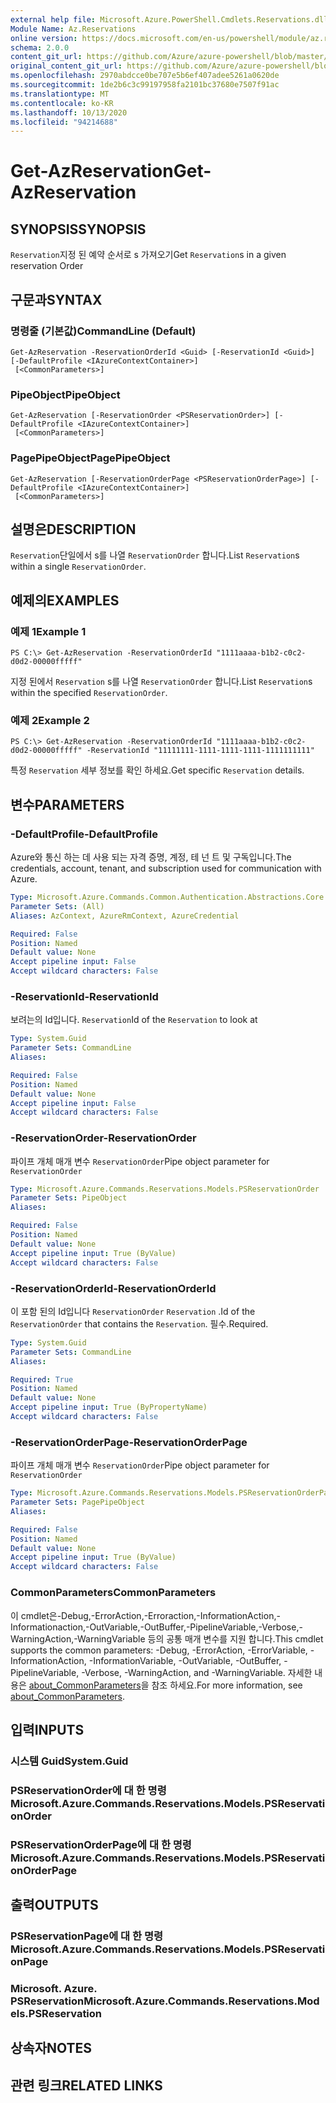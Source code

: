 ```yaml
---
external help file: Microsoft.Azure.PowerShell.Cmdlets.Reservations.dll-Help.xml
Module Name: Az.Reservations
online version: https://docs.microsoft.com/en-us/powershell/module/az.reservations/get-azreservation
schema: 2.0.0
content_git_url: https://github.com/Azure/azure-powershell/blob/master/src/Reservations/Reservations/help/Get-AzReservation.md
original_content_git_url: https://github.com/Azure/azure-powershell/blob/master/src/Reservations/Reservations/help/Get-AzReservation.md
ms.openlocfilehash: 2970abdcce0be707e5b6ef407adee5261a0620de
ms.sourcegitcommit: 1de2b6c3c99197958fa2101bc37680e7507f91ac
ms.translationtype: MT
ms.contentlocale: ko-KR
ms.lasthandoff: 10/13/2020
ms.locfileid: "94214688"
---
```

# <span data-ttu-id="8b9bd-101">Get-AzReservation</span><span class="sxs-lookup"><span data-stu-id="8b9bd-101">Get-AzReservation</span></span>

## <span data-ttu-id="8b9bd-102">SYNOPSIS</span><span class="sxs-lookup"><span data-stu-id="8b9bd-102">SYNOPSIS</span></span>
<span data-ttu-id="8b9bd-103">`Reservation`지정 된 예약 순서로 s 가져오기</span><span class="sxs-lookup"><span data-stu-id="8b9bd-103">Get `Reservation`s in a given reservation Order</span></span>

## <span data-ttu-id="8b9bd-104">구문과</span><span class="sxs-lookup"><span data-stu-id="8b9bd-104">SYNTAX</span></span>

### <span data-ttu-id="8b9bd-105">명령줄 (기본값)</span><span class="sxs-lookup"><span data-stu-id="8b9bd-105">CommandLine (Default)</span></span>
```
Get-AzReservation -ReservationOrderId <Guid> [-ReservationId <Guid>] [-DefaultProfile <IAzureContextContainer>]
 [<CommonParameters>]
```

### <span data-ttu-id="8b9bd-106">PipeObject</span><span class="sxs-lookup"><span data-stu-id="8b9bd-106">PipeObject</span></span>
```
Get-AzReservation [-ReservationOrder <PSReservationOrder>] [-DefaultProfile <IAzureContextContainer>]
 [<CommonParameters>]
```

### <span data-ttu-id="8b9bd-107">PagePipeObject</span><span class="sxs-lookup"><span data-stu-id="8b9bd-107">PagePipeObject</span></span>
```
Get-AzReservation [-ReservationOrderPage <PSReservationOrderPage>] [-DefaultProfile <IAzureContextContainer>]
 [<CommonParameters>]
```

## <span data-ttu-id="8b9bd-108">설명은</span><span class="sxs-lookup"><span data-stu-id="8b9bd-108">DESCRIPTION</span></span>
<span data-ttu-id="8b9bd-109">`Reservation`단일에서 s를 나열 `ReservationOrder` 합니다.</span><span class="sxs-lookup"><span data-stu-id="8b9bd-109">List `Reservation`s within a single `ReservationOrder`.</span></span>

## <span data-ttu-id="8b9bd-110">예제의</span><span class="sxs-lookup"><span data-stu-id="8b9bd-110">EXAMPLES</span></span>

### <span data-ttu-id="8b9bd-111">예제 1</span><span class="sxs-lookup"><span data-stu-id="8b9bd-111">Example 1</span></span>
```
PS C:\> Get-AzReservation -ReservationOrderId "1111aaaa-b1b2-c0c2-d0d2-00000fffff"
```

<span data-ttu-id="8b9bd-112">지정 된에서 `Reservation` s를 나열 `ReservationOrder` 합니다.</span><span class="sxs-lookup"><span data-stu-id="8b9bd-112">List `Reservation`s within the specified `ReservationOrder`.</span></span>

### <span data-ttu-id="8b9bd-113">예제 2</span><span class="sxs-lookup"><span data-stu-id="8b9bd-113">Example 2</span></span>
```
PS C:\> Get-AzReservation -ReservationOrderId "1111aaaa-b1b2-c0c2-d0d2-00000fffff" -ReservationId "11111111-1111-1111-1111-1111111111"
```

<span data-ttu-id="8b9bd-114">특정 `Reservation` 세부 정보를 확인 하세요.</span><span class="sxs-lookup"><span data-stu-id="8b9bd-114">Get specific `Reservation` details.</span></span>

## <span data-ttu-id="8b9bd-115">변수</span><span class="sxs-lookup"><span data-stu-id="8b9bd-115">PARAMETERS</span></span>

### <span data-ttu-id="8b9bd-116">-DefaultProfile</span><span class="sxs-lookup"><span data-stu-id="8b9bd-116">-DefaultProfile</span></span>
<span data-ttu-id="8b9bd-117">Azure와 통신 하는 데 사용 되는 자격 증명, 계정, 테 넌 트 및 구독입니다.</span><span class="sxs-lookup"><span data-stu-id="8b9bd-117">The credentials, account, tenant, and subscription used for communication with Azure.</span></span>

```yaml
Type: Microsoft.Azure.Commands.Common.Authentication.Abstractions.Core.IAzureContextContainer
Parameter Sets: (All)
Aliases: AzContext, AzureRmContext, AzureCredential

Required: False
Position: Named
Default value: None
Accept pipeline input: False
Accept wildcard characters: False
```

### <span data-ttu-id="8b9bd-118">-ReservationId</span><span class="sxs-lookup"><span data-stu-id="8b9bd-118">-ReservationId</span></span>
<span data-ttu-id="8b9bd-119">보려는의 Id입니다. `Reservation`</span><span class="sxs-lookup"><span data-stu-id="8b9bd-119">Id of the `Reservation` to look at</span></span>

```yaml
Type: System.Guid
Parameter Sets: CommandLine
Aliases:

Required: False
Position: Named
Default value: None
Accept pipeline input: False
Accept wildcard characters: False
```

### <span data-ttu-id="8b9bd-120">-ReservationOrder</span><span class="sxs-lookup"><span data-stu-id="8b9bd-120">-ReservationOrder</span></span>
<span data-ttu-id="8b9bd-121">파이프 개체 매개 변수 `ReservationOrder`</span><span class="sxs-lookup"><span data-stu-id="8b9bd-121">Pipe object parameter for `ReservationOrder`</span></span>

```yaml
Type: Microsoft.Azure.Commands.Reservations.Models.PSReservationOrder
Parameter Sets: PipeObject
Aliases:

Required: False
Position: Named
Default value: None
Accept pipeline input: True (ByValue)
Accept wildcard characters: False
```

### <span data-ttu-id="8b9bd-122">-ReservationOrderId</span><span class="sxs-lookup"><span data-stu-id="8b9bd-122">-ReservationOrderId</span></span>
<span data-ttu-id="8b9bd-123">이 포함 된의 Id입니다 `ReservationOrder` `Reservation` .</span><span class="sxs-lookup"><span data-stu-id="8b9bd-123">Id of the `ReservationOrder` that contains the `Reservation`.</span></span> <span data-ttu-id="8b9bd-124">필수.</span><span class="sxs-lookup"><span data-stu-id="8b9bd-124">Required.</span></span>

```yaml
Type: System.Guid
Parameter Sets: CommandLine
Aliases:

Required: True
Position: Named
Default value: None
Accept pipeline input: True (ByPropertyName)
Accept wildcard characters: False
```

### <span data-ttu-id="8b9bd-125">-ReservationOrderPage</span><span class="sxs-lookup"><span data-stu-id="8b9bd-125">-ReservationOrderPage</span></span>
<span data-ttu-id="8b9bd-126">파이프 개체 매개 변수 `ReservationOrder`</span><span class="sxs-lookup"><span data-stu-id="8b9bd-126">Pipe object parameter for `ReservationOrder`</span></span>

```yaml
Type: Microsoft.Azure.Commands.Reservations.Models.PSReservationOrderPage
Parameter Sets: PagePipeObject
Aliases:

Required: False
Position: Named
Default value: None
Accept pipeline input: True (ByValue)
Accept wildcard characters: False
```

### <span data-ttu-id="8b9bd-127">CommonParameters</span><span class="sxs-lookup"><span data-stu-id="8b9bd-127">CommonParameters</span></span>
<span data-ttu-id="8b9bd-128">이 cmdlet은-Debug,-ErrorAction,-Erroraction,-InformationAction,-Informationaction,-OutVariable,-OutBuffer,-PipelineVariable,-Verbose,-WarningAction,-WarningVariable 등의 공통 매개 변수를 지원 합니다.</span><span class="sxs-lookup"><span data-stu-id="8b9bd-128">This cmdlet supports the common parameters: -Debug, -ErrorAction, -ErrorVariable, -InformationAction, -InformationVariable, -OutVariable, -OutBuffer, -PipelineVariable, -Verbose, -WarningAction, and -WarningVariable.</span></span> <span data-ttu-id="8b9bd-129">자세한 내용은 [about_CommonParameters](http://go.microsoft.com/fwlink/?LinkID=113216)을 참조 하세요.</span><span class="sxs-lookup"><span data-stu-id="8b9bd-129">For more information, see [about_CommonParameters](http://go.microsoft.com/fwlink/?LinkID=113216).</span></span>

## <span data-ttu-id="8b9bd-130">입력</span><span class="sxs-lookup"><span data-stu-id="8b9bd-130">INPUTS</span></span>

### <span data-ttu-id="8b9bd-131">시스템 Guid</span><span class="sxs-lookup"><span data-stu-id="8b9bd-131">System.Guid</span></span>

### <span data-ttu-id="8b9bd-132">PSReservationOrder에 대 한 명령</span><span class="sxs-lookup"><span data-stu-id="8b9bd-132">Microsoft.Azure.Commands.Reservations.Models.PSReservationOrder</span></span>

### <span data-ttu-id="8b9bd-133">PSReservationOrderPage에 대 한 명령</span><span class="sxs-lookup"><span data-stu-id="8b9bd-133">Microsoft.Azure.Commands.Reservations.Models.PSReservationOrderPage</span></span>

## <span data-ttu-id="8b9bd-134">출력</span><span class="sxs-lookup"><span data-stu-id="8b9bd-134">OUTPUTS</span></span>

### <span data-ttu-id="8b9bd-135">PSReservationPage에 대 한 명령</span><span class="sxs-lookup"><span data-stu-id="8b9bd-135">Microsoft.Azure.Commands.Reservations.Models.PSReservationPage</span></span>

### <span data-ttu-id="8b9bd-136">Microsoft. Azure. PSReservation</span><span class="sxs-lookup"><span data-stu-id="8b9bd-136">Microsoft.Azure.Commands.Reservations.Models.PSReservation</span></span>

## <span data-ttu-id="8b9bd-137">상속자</span><span class="sxs-lookup"><span data-stu-id="8b9bd-137">NOTES</span></span>

## <span data-ttu-id="8b9bd-138">관련 링크</span><span class="sxs-lookup"><span data-stu-id="8b9bd-138">RELATED LINKS</span></span>
